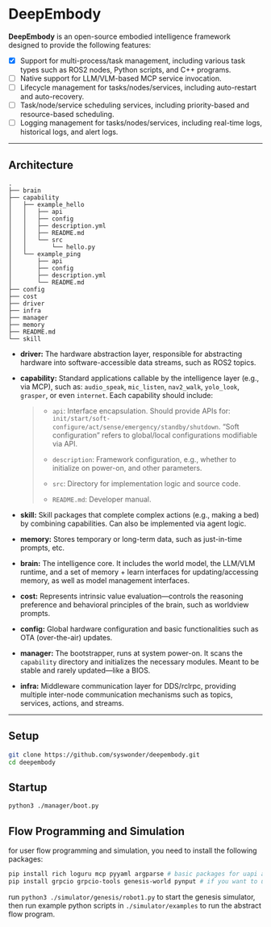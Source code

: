 # DeepEmbody

**DeepEmbody** is an open-source embodied intelligence framework designed to provide the following features:

* [x] Support for multi-process/task management, including various task types such as ROS2 nodes, Python scripts, and C++ programs.
* [ ] Native support for LLM/VLM-based MCP service invocation.
* [ ] Lifecycle management for tasks/nodes/services, including auto-restart and auto-recovery.
* [ ] Task/node/service scheduling services, including priority-based and resource-based scheduling.
* [ ] Logging management for tasks/nodes/services, including real-time logs, historical logs, and alert logs.

---

## Architecture

```
.
├── brain
├── capability
│   ├── example_hello
│   │   ├── api
│   │   ├── config
│   │   ├── description.yml
│   │   ├── README.md
│   │   └── src
│   │       └── hello.py
│   └── example_ping
│       ├── api
│       ├── config
│       ├── description.yml
│       └── README.md
├── config
├── cost
├── driver
├── infra
├── manager
├── memory
├── README.md
└── skill
```

* **driver:** The hardware abstraction layer, responsible for abstracting hardware into software-accessible data streams, such as ROS2 topics.

* **capability:** Standard applications callable by the intelligence layer (e.g., via MCP), such as: `audio_speak`, `mic_listen`, `nav2_walk`, `yolo_look`, `grasper`, or even `internet`. Each capability should include:

  > * `api`: Interface encapsulation. Should provide APIs for: `init/start/soft-configure/act/sense/emergency/standby/shutdown`.
  >   “Soft configuration” refers to global/local configurations modifiable via API.
  >
  > * `description`: Framework configuration, e.g., whether to initialize on power-on, and other parameters.
  >
  > * `src`: Directory for implementation logic and source code.
  >
  > * `README.md`: Developer manual.

* **skill:** Skill packages that complete complex actions (e.g., making a bed) by combining capabilities. Can also be implemented via agent logic.

* **memory:** Stores temporary or long-term data, such as just-in-time prompts, etc.

* **brain:** The intelligence core. It includes the world model, the LLM/VLM runtime, and a set of memory + learn interfaces for updating/accessing memory, as well as model management interfaces.

* **cost:** Represents intrinsic value evaluation—controls the reasoning preference and behavioral principles of the brain, such as worldview prompts.

* **config:** Global hardware configuration and basic functionalities such as OTA (over-the-air) updates.

* **manager:** The bootstrapper, runs at system power-on. It scans the `capability` directory and initializes the necessary modules. Meant to be stable and rarely updated—like a BIOS.

* **infra:** Middleware communication layer for DDS/rclrpc, providing multiple inter-node communication mechanisms such as topics, services, actions, and streams.

---

## Setup

```bash
git clone https://github.com/syswonder/deepembody.git
cd deepembody
```

## Startup

```bash
python3 ./manager/boot.py
```

## Flow Programming and Simulation

for user flow programming and simulation, you need to install the following packages:

```bash
pip install rich loguru mcp pyyaml argparse # basic packages for uapi and manager
pip install grpcio grpcio-tools genesis-world pynput # if you want to use genesis simulator
```

run `python3 ./simulator/genesis/robot1.py` to start the genesis simulator, then run example python scripts in `./simulator/examples` to run the abstract flow program.
